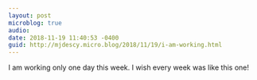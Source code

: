 ```yaml
---
layout: post
microblog: true
audio: 
date: 2018-11-19 11:40:53 -0400
guid: http://mjdescy.micro.blog/2018/11/19/i-am-working.html
---
```

I am working only one day this week. I wish every week was like this one!
